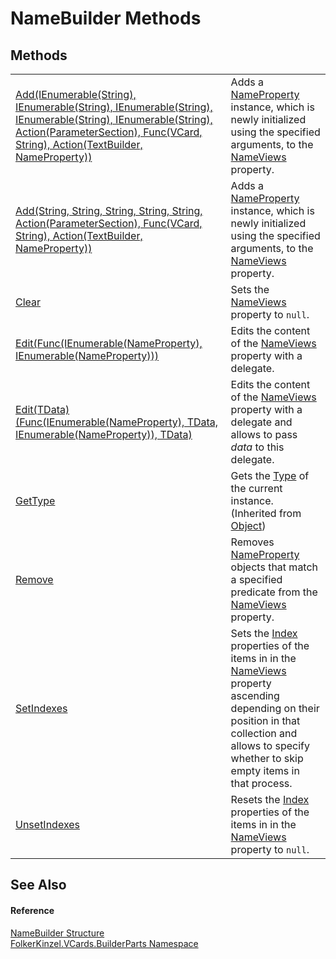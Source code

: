 # NameBuilder Methods




## Methods
<table>
<tr>
<td><a href="abfa5e65-5a54-f2c9-158d-23c1340bec83.md">Add(IEnumerable(String), IEnumerable(String), IEnumerable(String), IEnumerable(String), IEnumerable(String), Action(ParameterSection), Func(VCard, String), Action(TextBuilder, NameProperty))</a></td>
<td>Adds a <a href="05694799-3c12-68af-73de-f9a8cb4807af.md">NameProperty</a> instance, which is newly initialized using the specified arguments, to the <a href="d8d2eed8-2896-799e-2efc-3c405ec62b70.md">NameViews</a> property.</td></tr>
<tr>
<td><a href="568521e0-9ae0-62f8-b3ee-0b8468f514c4.md">Add(String, String, String, String, String, Action(ParameterSection), Func(VCard, String), Action(TextBuilder, NameProperty))</a></td>
<td>Adds a <a href="05694799-3c12-68af-73de-f9a8cb4807af.md">NameProperty</a> instance, which is newly initialized using the specified arguments, to the <a href="d8d2eed8-2896-799e-2efc-3c405ec62b70.md">NameViews</a> property.</td></tr>
<tr>
<td><a href="33e292b4-41e5-51f9-8282-f75e64d19fdb.md">Clear</a></td>
<td>Sets the <a href="d8d2eed8-2896-799e-2efc-3c405ec62b70.md">NameViews</a> property to <code>null</code>.</td></tr>
<tr>
<td><a href="d057f9cc-b2b6-3747-c17f-1b2c275bfe86.md">Edit(Func(IEnumerable(NameProperty), IEnumerable(NameProperty)))</a></td>
<td>Edits the content of the <a href="d8d2eed8-2896-799e-2efc-3c405ec62b70.md">NameViews</a> property with a delegate.</td></tr>
<tr>
<td><a href="9dd0df57-ea79-fccd-2523-d5ed977a8388.md">Edit(TData)(Func(IEnumerable(NameProperty), TData, IEnumerable(NameProperty)), TData)</a></td>
<td>Edits the content of the <a href="d8d2eed8-2896-799e-2efc-3c405ec62b70.md">NameViews</a> property with a delegate and allows to pass <em>data</em> to this delegate.</td></tr>
<tr>
<td><a href="https://learn.microsoft.com/dotnet/api/system.object.gettype" target="_blank" rel="noopener noreferrer">GetType</a></td>
<td>Gets the <a href="https://learn.microsoft.com/dotnet/api/system.type" target="_blank" rel="noopener noreferrer">Type</a> of the current instance.<br />(Inherited from <a href="https://learn.microsoft.com/dotnet/api/system.object" target="_blank" rel="noopener noreferrer">Object</a>)</td></tr>
<tr>
<td><a href="2ae1ad74-c95c-972b-472f-dfa118725569.md">Remove</a></td>
<td>Removes <a href="05694799-3c12-68af-73de-f9a8cb4807af.md">NameProperty</a> objects that match a specified predicate from the <a href="d8d2eed8-2896-799e-2efc-3c405ec62b70.md">NameViews</a> property.</td></tr>
<tr>
<td><a href="83434807-7181-a2f7-f3c0-fd790c0c3f18.md">SetIndexes</a></td>
<td>Sets the <a href="70c82664-4c95-c20f-f819-7fba4087eead.md">Index</a> properties of the items in in the <a href="d8d2eed8-2896-799e-2efc-3c405ec62b70.md">NameViews</a> property ascending depending on their position in that collection and allows to specify whether to skip empty items in that process.</td></tr>
<tr>
<td><a href="463914e1-5e79-6ecb-2d09-42e3a2549e39.md">UnsetIndexes</a></td>
<td>Resets the <a href="70c82664-4c95-c20f-f819-7fba4087eead.md">Index</a> properties of the items in in the <a href="d8d2eed8-2896-799e-2efc-3c405ec62b70.md">NameViews</a> property to <code>null</code>.</td></tr>
</table>

## See Also


#### Reference
<a href="8aff507c-c7cd-5e33-59aa-8d4b140efaf7.md">NameBuilder Structure</a>  
<a href="30716183-7f69-ceb8-b5fe-4d9f23e7fd2b.md">FolkerKinzel.VCards.BuilderParts Namespace</a>  
